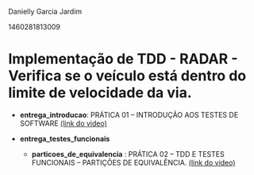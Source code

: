 Danielly Garcia Jardim

1460281813009


# Implementação de TDD - RADAR - Verifica se o veículo está dentro do limite de velocidade da via.

- **entrega_introducao**: PRÁTICA 01 – INTRODUÇÃO AOS TESTES DE SOFTWARE [(link do video)](https://youtu.be/DbgdU2-ESfQm)

- **entrega_testes_funcionais**
  - **particoes_de_equivalencia** : PRÁTICA 02 – TDD E TESTES FUNCIONAIS – PARTIÇÕES DE EQUIVALÊNCIA. [(link do video)](https://youtu.be/4I_HBSQCE-E)
